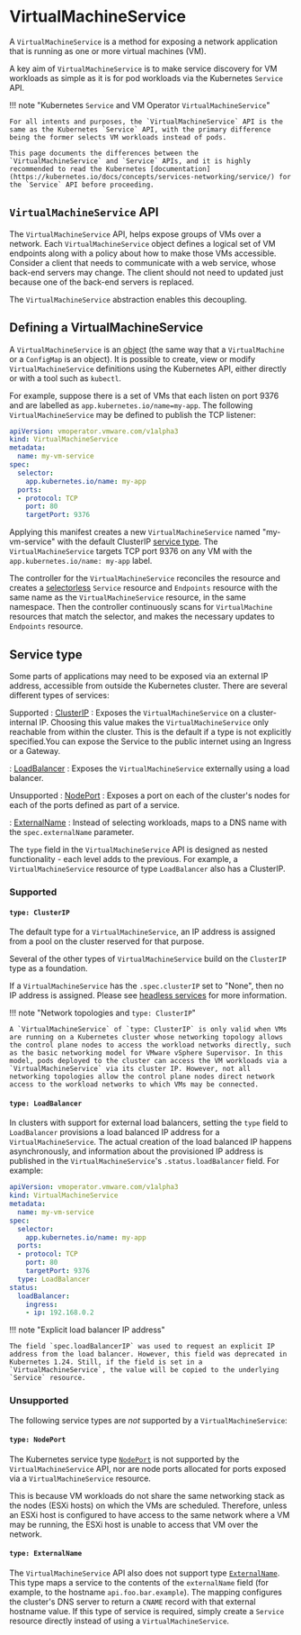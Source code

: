 # VirtualMachineService

A `VirtualMachineService` is a method for exposing a network application that is running as one or more virtual machines (VM).

A key aim of `VirtualMachineService` is to make service discovery for VM workloads as simple as it is for pod workloads via the Kubernetes `Service` API.

!!! note "Kubernetes `Service` and VM Operator `VirtualMachineService`"

    For all intents and purposes, the `VirtualMachineService` API is the same as the Kubernetes `Service` API, with the primary difference being the former selects VM workloads instead of pods.

    This page documents the differences between the `VirtualMachineService` and `Service` APIs, and it is highly recommended to read the Kubernetes [documentation](https://kubernetes.io/docs/concepts/services-networking/service/) for the `Service` API before proceeding.


## `VirtualMachineService` API

The `VirtualMachineService` API, helps expose groups of VMs over a network. Each `VirtualMachineService` object defines a logical set of VM endpoints along with a policy about how to make those VMs accessible. Consider a client that needs to communicate with a web service, whose back-end servers may change. The client should not need to updated just because one of the back-end servers is replaced.

The `VirtualMachineService` abstraction enables this decoupling.


## Defining a VirtualMachineService

A `VirtualMachineService` is an <abbr title="An entity in the Kubernetes system, representing part of the state of the cluster.">object</abbr> (the same way that a `VirtualMachine` or a `ConfigMap` is an object). It is possible to create, view or modify `VirtualMachineService` definitions using the Kubernetes API, either directly or with a tool such as `kubectl`.

For example, suppose there is a set of VMs that each listen on port 9376 and are labelled as `app.kubernetes.io/name=my-app`. The following `VirtualMachineService` may be defined to publish the TCP listener:

```yaml
apiVersion: vmoperator.vmware.com/v1alpha3
kind: VirtualMachineService
metadata:
  name: my-vm-service
spec:
  selector:
    app.kubernetes.io/name: my-app
  ports:
  - protocol: TCP
    port: 80
    targetPort: 9376
```

Applying this manifest creates a new `VirtualMachineService` named "my-vm-service" with the default ClusterIP [service type](#service-type). The `VirtualMachineService` targets TCP port 9376 on any VM with the `app.kubernetes.io/name: my-app` label.

The controller for the `VirtualMachineService` reconciles the resource and creates a [selectorless](https://kubernetes.io/docs/concepts/services-networking/service/#services-without-selectors) `Service` resource and `Endpoints` resource with the same name as the `VirtualMachineService` resource, in the same namespace. Then the controller continuously scans for `VirtualMachine` resources that match the selector, and makes the necessary updates to `Endpoints` resource. 


## Service type

Some parts of applications may need to be exposed via an external IP address, accessible from outside the Kubernetes cluster. There are several different types of services:

Supported
: [ClusterIP](#type-clusterip)
  : Exposes the `VirtualMachineService` on a cluster-internal IP. Choosing this value makes the `VirtualMachineService` only reachable from within the cluster. This is the default if a type is not explicitly specified.You can expose the Service to the public internet using an Ingress or a Gateway.

: [LoadBalancer](#type-loadbalancer)
  : Exposes the `VirtualMachineService` externally using a load balancer.

Unsupported
: [NodePort](#type-nodeport)
  : Exposes a port on each of the cluster's nodes for each of the ports defined as part of a service.

: [ExternalName](#type-externalname)
  : Instead of selecting workloads, maps to a DNS name with the `spec.externalName` parameter.

The `type` field in the `VirtualMachineService` API is designed as nested functionality - each level adds to the previous. For example, a `VirtualMachineService` resource of type `LoadBalancer` also has a ClusterIP.

### Supported

#### `type: ClusterIP`

The default type for a `VirtualMachineService`, an IP address is assigned from a pool on the cluster reserved for that purpose.

Several of the other types of `VirtualMachineService` build on the `ClusterIP` type as a foundation.

If a `VirtualMachineService` has the `.spec.clusterIP` set to "None", then no IP address is assigned. Please see [headless services](https://kubernetes.io/docs/concepts/services-networking/service/#headless-services) for more information.

!!! note "Network topologies and `type: ClusterIP`"

    A `VirtualMachineService` of `type: ClusterIP` is only valid when VMs are running on a Kubernetes cluster whose networking topology allows the control plane nodes to access the workload networks directly, such as the basic networking model for VMware vSphere Supervisor. In this model, pods deployed to the cluster can access the VM workloads via a `VirtualMachineService` via its cluster IP. However, not all networking topologies allow the control plane nodes direct network access to the workload networks to which VMs may be connected.


#### `type: LoadBalancer`

In clusters with support for external load balancers, setting the `type` field to `LoadBalancer` provisions a load balanced IP address for a `VirtualMachineService`. The actual creation of the load balanced IP happens asynchronously, and information about the provisioned IP address is published in the `VirtualMachineService`'s `.status.loadBalancer` field. For example:

```yaml
apiVersion: vmoperator.vmware.com/v1alpha3
kind: VirtualMachineService
metadata:
  name: my-vm-service
spec:
  selector:
    app.kubernetes.io/name: my-app
  ports:
  - protocol: TCP
    port: 80
    targetPort: 9376
  type: LoadBalancer
status:
  loadBalancer:
    ingress:
    - ip: 192.168.0.2
```

!!! note "Explicit load balancer IP address"

    The field `spec.loadBalancerIP` was used to request an explicit IP address from the load balancer. However, this field was deprecated in Kubernetes 1.24. Still, if the field is set in a `VirtualMachineService`, the value will be copied to the underlying `Service` resource.


### Unsupported

The following service types are *not* supported by a `VirtualMachineService`:

#### `type: NodePort`

The Kubernetes service type [`NodePort`](https://kubernetes.io/docs/concepts/services-networking/service/#type-nodeport) is not supported by the `VirtualMachineService` API, nor are node ports allocated for ports exposed via a `VirtualMachineService` resource.

This is because VM workloads do not share the same networking stack as the nodes (ESXi hosts) on which the VMs are scheduled. Therefore, unless an ESXi host is configured to have access to the same network where a VM may be running, the ESXi host is unable to access that VM over the network.


#### `type: ExternalName`

The `VirtualMachineService` API also does not support type [`ExternalName`](https://kubernetes.io/docs/concepts/services-networking/service/#externalname). This type maps a service to the contents of the `externalName` field (for example, to the hostname `api.foo.bar.example`). The mapping configures the cluster's DNS server to return a `CNAME` record with that external hostname value. If this type of service is required, simply create a `Service` resource directly instead of using a `VirtualMachineService`.
